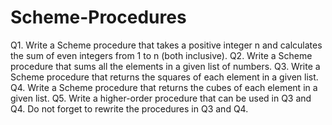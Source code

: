 # Scheme-Procedures

Q1. Write a Scheme procedure that takes a positive integer n and calculates the sum of even integers from 1 to n (both inclusive).
Q2. Write a Scheme procedure that sums all the elements in a given list of numbers.
Q3. Write a Scheme procedure that returns the squares of each element in a given list.
Q4. Write a Scheme procedure that returns the cubes of each element in a given list.
Q5. Write a higher-order procedure that can be used in Q3 and Q4. Do not forget to rewrite the procedures in Q3 and Q4.
